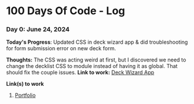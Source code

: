# 100 Days Of Code - Log

### Day 0: June 24, 2024

**Today's Progress**: Updated CSS in deck wizard app & did troubleshooting for form submission error on new deck form.

**Thoughts:** The CSS was acting weird at first, but I discovered we need to change the decklist CSS to module instead of having it as global. That should fix the couple issues.
**Link to work:** [Deck Wizard App](https://github.com/Jabutler95/deck-wizard-front-end)


**Link(s) to work**
1. [Portfolio](https://www.llihwerd.netlify.app)
